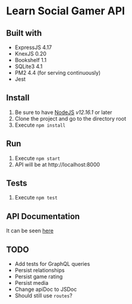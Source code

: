 # Learn Social Gamer API

## Built with

* ExpressJS 4.17
* KnexJS 0.20
* Bookshelf 1.1
* SQLite3 4.1
* PM2 4.4 (for serving continuously)
* Jest

## Install

1. Be sure to have [NodeJS](https://nodejs.org/en/) *v12.16.1* or later
2. Clone the project and go to the directory root
3. Execute `npm install`

## Run

1. Execute `npm start`
2. API will be at http://localhost:8000

## Tests

1. Execute `npm test`

## API Documentation

It can be seen [here](http://sasknot.github.io/learn-socialgamer-api/)


## TODO

* Add tests for GraphQL queries
* Persist relationships
* Persist game rating
* Persist media
* Change apiDoc to JSDoc
* Should still use `routes`?